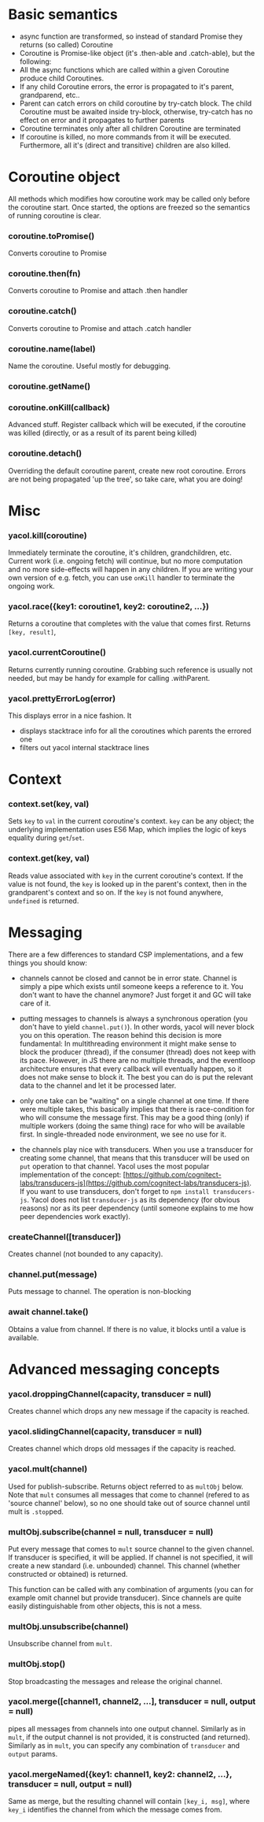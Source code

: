 # Basic semantics
- async function are transformed, so instead of standard Promise they returns (so called) Coroutine
- Coroutine is Promise-like object (it's .then-able and .catch-able), but the following:
- All the async functions which are called within a given Coroutine produce child Coroutines.
- If any child Coroutine errors, the error is propagated to it's parent, grandparend, etc..
- Parent can catch errors on child coroutine by try-catch block. The child Coroutine must be
  awaited inside try-block, otherwise, try-catch has no effect on error and it propagates to further
  parents
- Coroutine terminates only after all children Coroutine are terminated
- If coroutine is killed, no more commands from it will be executed. Furthermore, all it's (direct and transitive) children are also killed.

# Coroutine object

All methods which modifies how coroutine work may be called only before the coroutine start. Once started, the
options are freezed so the semantics of running coroutine is clear.

### coroutine.toPromise()
Converts coroutine to Promise

### coroutine.then(fn)
Converts coroutine to Promise and attach .then handler

### coroutine.catch()
Converts coroutine to Promise and attach .catch handler

### coroutine.name(label)
Name the coroutine. Useful mostly for debugging.

### coroutine.getName()

### coroutine.onKill(callback)
Advanced stuff. Register callback which will be executed, if the coroutine was killed (directly, or
as a result of its parent being killed)

### coroutine.detach()
Overriding the default coroutine parent, create new root coroutine. Errors are not being propagated
'up the tree', so take care, what you are doing!

# Misc

### yacol.kill(coroutine)
Immediately terminate the coroutine, it's children, grandchildren, etc. Current work (i.e. ongoing
fetch) will continue, but no more computation and no more side-effects will happen in any children.
If you are writing your own version of e.g. fetch, you can use `onKill` handler to terminate the
ongoing work.

### yacol.race({key1: coroutine1, key2: coroutine2, ...})
Returns a coroutine that completes with the value that comes first. Returns `[key, result]`,

### yacol.currentCoroutine()
Returns currently running coroutine. Grabbing such reference is usually not needed, but may be handy
for example for calling .withParent.

### yacol.prettyErrorLog(error)
This displays error in a nice fashion. It
- displays stacktrace info for all the coroutines which parents the errored one
- filters out yacol internal stacktrace lines

# Context

### context.set(key, val)
Sets `key` to `val` in the current coroutine's context. `key` can be any object; the underlying
implementation uses ES6 Map, which implies the logic of keys equality during `get`/`set`.

### context.get(key, val)
Reads value associated with `key` in the current coroutine's context. If the value is not found, the
`key` is looked up in the parent's context, then in the grandparent's context and so on. If the `key` is
not found anywhere, `undefined` is returned.

# Messaging

There are a few differences to standard CSP implementations, and a few things you should know:
- channels cannot be closed and cannot be in error state. Channel is simply a pipe which exists
  until someone keeps a reference to it. You don't want to have the channel anymore? Just forget
  it and GC will take care of it.

- putting messages to channels is always a synchronous operation (you don't have to yield
  `channel.put()`). In other words, yacol will never block you on this operation. The reason behind
  this decision is more fundamental: In multithreading environment it might make sense to block the
  producer (thread), if the consumer (thread) does not keep with its pace. However, in JS there are
  no multiple threads, and the eventloop architecture ensures that every callback will eventually
  happen, so it does not make sense to block it. The best you can do is put the relevant data to the
  channel and let it be processed later.

- only one take can be "waiting" on a single channel at one time. If there were multiple takes, this
  basically implies that there is race-condition for who will consume the message first. This may be a
  good thing (only) if multiple workers (doing the same thing) race for who will be available first.
  In single-threaded node environment, we see no use for it.

- the channels play nice with transducers. When you use a transducer for creating some channel, that
  means that this transducer will be used on `put` operation to that channel. Yacol uses the most
  popular implementation of the concept:
  [https://github.com/cognitect-labs/transducers-js](https://github.com/cognitect-labs/transducers-js).
  If you want to use transducers, don't forget to `npm install transducers-js`. Yacol does not list
  `transducer-js` as its dependency (for obvious reasons) nor as its peer dependency (until someone
  explains to me how peer dependencies work exactly).

### createChannel([transducer])
Creates channel (not bounded to any capacity).

### channel.put(message)
Puts message to channel. The operation is non-blocking

### await channel.take()
Obtains a value from channel. If there is no value, it blocks until a value is available.

# Advanced messaging concepts

### yacol.droppingChannel(capacity, transducer = null)
Creates channel which drops any new message if the capacity is reached.

### yacol.slidingChannel(capacity, transducer = null)
Creates channel which drops old messages if the capacity is reached.

### yacol.mult(channel)
Used for publish-subscribe. Returns object referred to as `multObj` below. Note that `mult` consumes
all messages that come to channel (refered to as 'source channel' below), so no one should take out of
source channel until mult is `.stop`ped.

### multObj.subscribe(channel = null, transducer = null)
Put every message that comes to `mult` source channel to the given channel. If transducer is
specified, it will be applied. If channel is not specified, it will create a new standard (i.e. unbounded)
channel. This channel (whether constructed or obtained) is returned.

This function can be called with any combination of arguments (you can for example omit channel but
provide transducer). Since channels are quite easily distinguishable from other objects, this is not
a mess.

### multObj.unsubscribe(channel)
Unsubscribe channel from `mult`.

### multObj.stop()
Stop broadcasting the messages and release the original channel.

### yacol.merge([channel1, channel2, ...], transducer = null, output = null)
pipes all messages from channels into one output channel. Similarly as in `mult`, if the output channel is not
provided, it is constructed (and returned). Similarly as in `mult`, you can specify any combination of
`transducer` and `output` params.

### yacol.mergeNamed({key1: channel1, key2: channel2, ...}, transducer = null, output = null)
Same as merge, but the resulting channel will contain `[key_i, msg]`, where `key_i` identifies the
channel from which the message comes from.

